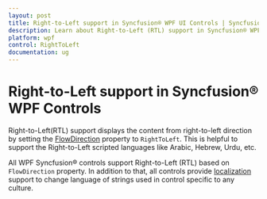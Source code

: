 ```yaml
---
layout: post
title: Right-to-Left support in Syncfusion® WPF UI Controls | Syncfusion®
description: Learn about Right-to-Left (RTL) support in Syncfusion® WPF UI Controls and more details. All Syncfusion® controls supports Right to Left.
platform: wpf
control: RightToLeft
documentation: ug
---
```


# Right-to-Left support in Syncfusion® WPF Controls

Right-to-Left(RTL) support displays the content from right-to-left direction by setting the [FlowDirection](https://docs.microsoft.com/en-us/dotnet/api/system.windows.flowdirection) property to `RightToLeft`. This is helpful to support the Right-to-Left scripted languages like Arabic, Hebrew, Urdu, etc. 

All WPF Syncfusion® controls support Right-to-Left (RTL) based on `FlowDirection` property. In addition to that, all controls provide [localization](https://help.syncfusion.com/wpf/localization) support to change language of strings used in control specific to any culture.